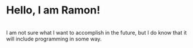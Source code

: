 # Hello, I am Ramon!
<br>
I am not sure what I want to accomplish in the future,
but I do know that it will include programming in some way.
